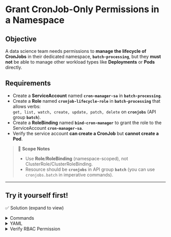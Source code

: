 # Grant CronJob-Only Permissions in a Namespace

## Objective
A data science team needs permissions to **manage the lifecycle of CronJobs** in their dedicated namespace, **`batch-processing`**, but they **must not** be able to manage other workload types like **Deployments** or **Pods** directly.

## Requirements
- Create a **ServiceAccount** named **`cron-manager-sa`** in **`batch-processing`**.
- Create a **Role** named **`cronjob-lifecycle-role`** in **`batch-processing`** that allows verbs:  
  `get, list, watch, create, update, patch, delete` on **`cronjobs`** (API group **`batch`**).
- Create a **RoleBinding** named **`bind-cron-manager`** to grant the role to the ServiceAccount **`cron-manager-sa`**.
- Verify the service account **can create a CronJob** but **cannot create a Pod**.

> 📝 **Scope Notes**
> - Use **Role**/**RoleBinding** (namespace-scoped), not ClusterRole/ClusterRoleBinding.
> - Resource should be **`cronjobs`** in API group **`batch`** (you can use `cronjobs.batch` in imperative commands).

---

## Try it yourself first!

✅ Solution (expand to view)

<details><summary>Commands</summary>

```bash

# Namespace


# ServiceAccount
kubectl create sa cron-manager-sa -n batch-processing

# Role
kubectl create role cronjob-lifecycle-role \
  -n batch-processing \
  --verb=get,list,watch,create,update,patch,delete \
  --resource=cronjobs.batch

# RoleBinding
kubectl create rolebinding bind-cron-manager \
  -n batch-processing \
  --role=cronjob-lifecycle-role \
  --serviceaccount=batch-processing:cron-manager-sa
```
</details>

<details><summary>YAML</summary>

```yaml
apiVersion: v1
kind: ServiceAccount
metadata:
  name: cron-manager-sa
  namespace: batch-processing
---
apiVersion: rbac.authorization.k8s.io/v1
kind: Role
metadata:
  name: cronjob-lifecycle-role
  namespace: batch-processing
rules:
  - apiGroups: ["batch"]
    resources: ["cronjobs"]
    verbs: ["get", "list", "watch", "create", "update", "patch", "delete"]
---
apiVersion: rbac.authorization.k8s.io/v1
kind: RoleBinding
metadata:
  name: bind-cron-manager
  namespace: batch-processing
subjects:
  - kind: ServiceAccount
    name: cron-manager-sa
    namespace: batch-processing
roleRef:
  apiGroup: rbac.authorization.k8s.io
  kind: Role
  name: cronjob-lifecycle-role
```

</details>


<details><summary>Verify RBAC Permission</summary>
  
```bash
# Should succeed
kubectl auth can-i create cronjobs.batch \
  --as=system:serviceaccount:batch-processing:cron-manager-sa \
  -n batch-processing

# Should fail
kubectl auth can-i create pods \
  --as=system:serviceaccount:batch-processing:cron-manager-sa \
  -n batch-processing
```

</details>
